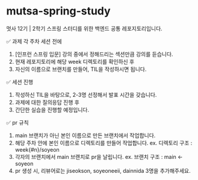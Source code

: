 # mutsa-spring-study
멋사 12기 | 2학기 스프링 스터디를 위한 백엔드 공통 레포지토리입니다.

✅ 과제
각 주차 세션 전에
1. [인프런 스프링 입문] 강의 중에서 정해드리는 섹션만큼 강의를 듣습니다.
2. 현재 레포지토리에 해당 week 디렉토리를 확인하신 후
3. 자신의 이름으로 브랜치를 만들어, TIL을 작성하시면 됩니다.

✅ 세션 진행
1. 작성하신 TIL을 바탕으로, 2-3명 선정해서 발표 시간을 갖습니다.
2. 과제에 대한 질의응답 진행 후
3. 간단한 실습을 진행할 예정입니다.

✅ pr 규칙
1. main 브랜치가 아닌 본인 이름으로 만든 브랜치에서 작업합니다.
2. 해당 주차 안에 본인 이름으로 디렉토리를 만들어 작업합니다.
ex. 디렉토리 구조 : week{#n}/soyeon
3. 각자의 브랜치에서 main 브랜치로 pr을 날립니다.
ex. 브랜치 구조 : main <- soyeon
4. pr 생성 시, 리뷰어로는 jiseokson, soyeoneeii, dainnida 3명을 추가해주세요.